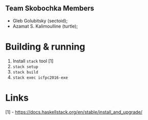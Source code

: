 Team Skobochka Members
----------------------

* Gleb Golubitsky (sectoid);
* Azamat S. Kalimoulline (turtle);

Building & running
==================

1. Install `stack` tool [1]
2. `stack setup`
3. `stack build`
4. `stack exec icfpc2016-exe`

Links
=====
[1] - https://docs.haskellstack.org/en/stable/install_and_upgrade/
